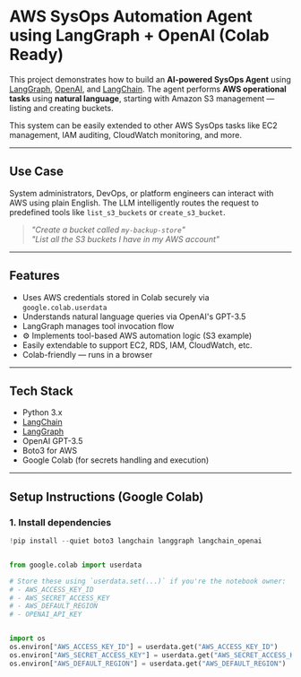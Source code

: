 #  AWS SysOps Automation Agent using LangGraph + OpenAI (Colab Ready)

This project demonstrates how to build an **AI-powered SysOps Agent** using [LangGraph](https://github.com/langchain-ai/langgraph), [OpenAI](https://openai.com), and [LangChain](https://github.com/langchain-ai/langchain). The agent performs **AWS operational tasks** using **natural language**, starting with Amazon S3 management — listing and creating buckets.

This system can be easily extended to other AWS SysOps tasks like EC2 management, IAM auditing, CloudWatch monitoring, and more.

---

##  Use Case

System administrators, DevOps, or platform engineers can interact with AWS using plain English. The LLM intelligently routes the request to predefined tools like `list_s3_buckets` or `create_s3_bucket`.

> _"Create a bucket called `my-backup-store`"_  
> _"List all the S3 buckets I have in my AWS account"_

---

##  Features

-  Uses AWS credentials stored in Colab securely via `google.colab.userdata`
-  Understands natural language queries via OpenAI's GPT-3.5
-  LangGraph manages tool invocation flow
- ⚙ Implements tool-based AWS automation logic (S3 example)
-  Easily extendable to support EC2, RDS, IAM, CloudWatch, etc.
-  Colab-friendly — runs in a browser

---

##  Tech Stack

- Python 3.x
- [LangChain](https://python.langchain.com/)
- [LangGraph](https://github.com/langchain-ai/langgraph)
- OpenAI GPT-3.5
- Boto3 for AWS
- Google Colab (for secrets handling and execution)

---

##  Setup Instructions (Google Colab)

### 1. Install dependencies

```python
!pip install --quiet boto3 langchain langgraph langchain_openai


from google.colab import userdata

# Store these using `userdata.set(...)` if you're the notebook owner:
# - AWS_ACCESS_KEY_ID
# - AWS_SECRET_ACCESS_KEY
# - AWS_DEFAULT_REGION
# - OPENAI_API_KEY


import os
os.environ["AWS_ACCESS_KEY_ID"] = userdata.get("AWS_ACCESS_KEY_ID")
os.environ["AWS_SECRET_ACCESS_KEY"] = userdata.get("AWS_SECRET_ACCESS_KEY")
os.environ["AWS_DEFAULT_REGION"] = userdata.get("AWS_DEFAULT_REGION")
